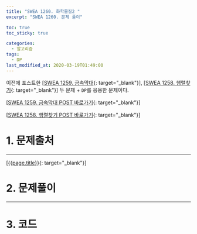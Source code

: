 ```yaml
---
title: "SWEA 1260. 화학물질2 "
excerpt: "SWEA 1260. 문제 풀이"

toc: true
toc_sticky: true

categories:
  - 알고리즘
tags:
  - DP
last_modified_at: 2020-03-19T01:49:00
---
```


이전에 포스트한 [[SWEA 1259. 금속막대](https://swexpertacademy.com/main/code/problem/problemDetail.do?contestProbId=AV18NaZqIt8CFAZN&categoryId=AV18NaZqIt8CFAZN&categoryType=CODE "Software Expert Academy 바로가기"){: target="_blank"}], [[SWEA 1258. 행렬찾기](https://swexpertacademy.com/main/code/problem/problemDetail.do?contestProbId=AV18LoAqItcCFAZN&categoryId=AV18LoAqItcCFAZN&categoryType=CODE "Software Expert Academy 바로가기"){: target="_blank"}] 두 문제 + `DP`를 응용한 문제이다. 

[[SWEA 1259. 금속막대 POST 바로가기](https://skud8049.github.io/%EC%95%8C%EA%B3%A0%EB%A6%AC%EC%A6%98/swea-1259/){: target="_blank"}]

[[SWEA 1258. 행렬찾기 POST 바로가기](https://skud8049.github.io/%EC%95%8C%EA%B3%A0%EB%A6%AC%EC%A6%98/swea-1258/){: target="_blank"}]

# 1. 문제출처
---
[[{{page.title}}](https://swexpertacademy.com/main/code/problem/problemDetail.do?contestProbId=AV18OR16IuUCFAZN&categoryId=AV18OR16IuUCFAZN&categoryType=CODE "바로가기"){: target="_blank"}]

# 2. 문제풀이
---

# 3. 코드

```c++

```